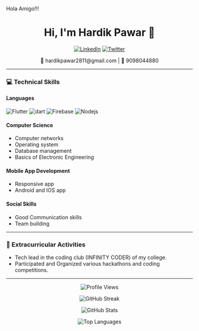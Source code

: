 Hola Amigo!!!
<h1 align="center">Hi, I'm Hardik Pawar 👋</h1>

<p align="center">
  <a href="https://www.linkedin.com/in/hardik-pawar-971616250?utm_source=share&utm_campaign=share_via&utm_content=profile&utm_medium=android_app"><img src="https://img.shields.io/badge/LinkedIn-0A66C2?style=for-the-badge&logo=linkedin&logoColor=white" alt="LinkedIn"/></a>
  <a href="https://x.com/Hardikpawar1308?t=vJEI87Tq2ctcn88ZdhdjIA&s=08"><img src="https://img.shields.io/badge/Twitter-1DA1F2?style=for-the-badge&logo=twitter&logoColor=white" alt="Twitter"/></a>
<!--   <a href="https://shubham66020.github.io/My_Website/"><img src="https://img.shields.io/badge/Portfolio-000000?style=for-the-badge&logo=vercel&logoColor=white" alt="Portfolio"/></a> -->
</p>

<p align="center">📧 hardikpawar2811@gmail.com | 📱 9098044880</p>

---

### 💻 Technical Skills
#### Languages
![Flutter](https://img.shields.io/badge/flutter-00599C?style=for-the-badge&logo=flutter&logoColor=white)
![dart](https://img.shields.io/badge/dart-00599C?style=for-the-badge&logo=dart&logoColor=white)
![Firebase](https://img.shields.io/badge/firebase-3776AB?style=for-the-badge&logo=firebase&logoColor=orange)
![Nodejs](https://img.shields.io/badge/nodejs-00599C?style=for-the-badge&logo=Nodejs&logoColor=green)


#### Computer Science
- Computer networks
- Operating system
- Database management 
- Basics of Electronic Engineering

#### Mobile App Development
- Responsive app
- Android and IOS app

#### Social Skills
- Good Communication skills
- Team building

---

### 🏅 Extracurricular Activities
- Tech lead in the coding club (INFINITY CODER) of my college.
- Participated and Organized various hackathons and coding competitions.

---

<p align="center">
  <img src="https://komarev.com/ghpvc/?username=Hardikk1308&style=for-the-badge&color=blue" alt="Profile Views" />
</p>

<p align="center">
  <img src="https://github-readme-streak-stats.herokuapp.com/?user=Hardikk1308&theme=blueberry" alt="GitHub Streak" />
</p>

<p align="center">
  <img src="https://github-readme-stats.vercel.app/api?username=Hardikk1308&show_icons=true&theme=radical" alt="GitHub Stats" />
</p>

<p align="center">
  <img src="https://github-readme-stats.vercel.app/api/top-langs/?username=Hardikk1308&layout=compact&theme=radical" alt="Top Languages" />
</p>


